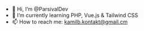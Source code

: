 - 👋 Hi, I’m @ParsivalDev
- 🌱 I’m currently learning PHP, Vue.js & Tailwind CSS
- 📫 How to reach me: kamilb.kontakt@gmail.cm


